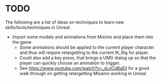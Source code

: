 # TODO

The following are a list of ideas on techniques to learn new skills/tools/techniques in Unreal.

* Import some models and animations from Miximo and place them into the game
  - Some animations should be applied to the current player character and thus will require retargetting to the current IK_Rig for player.
  - Could also add a key press, that brings a UMG dialog up so that the player can quickly choose an animation to trigger.
  - See https://www.youtube.com/watch?v=_sLnCqBaElI for a good walk through on getting retargetting Mixamo working in Unreal

